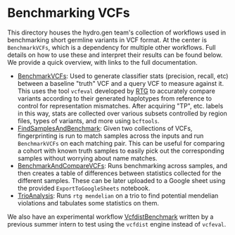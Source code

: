 # Benchmarking VCFs

This directory houses the hydro.gen team's collection of workflows used in benchmarking short germline variants in VCF format. At the center is `BenchmarkVCFs`, which is a dependency for multiple other workflows. Full details on how to use these and interpret their results can be found below. We provide a quick overview, with links to the full documentation.

* [BenchmarkVCFs](docs/BenchmarkVCFs_README.md): Used to generate classifier stats (precision, recall, etc) between a baseline "truth" VCF and a query VCF to measure against it. This uses the tool `vcfeval` developed by [RTG](https://github.com/RealTimeGenomics/rtg-tools) to accurately compare variants according to their generated haplotypes from reference to control for representation mismatches. After acquiring "TP", etc. labels in this way, stats are collected over various subsets controlled by region files, types of variants, and more using `bcftools`. 
* [FindSamplesAndBenchmark](docs/FindSamplesAndBenchmark_README.md): Given two collections of VCFs, fingerprinting is run to match samples across the inputs and run `BenchmarkVCFs` on each matching pair. This can be useful for comparing a cohort with known truth samples to easily pick out the corresponding samples without worrying about name matches.
* [BenchmarkAndCompareVCFs](docs/CompareBenchmarks_README.md): Runs benchmarking across samples, and then creates a table of differences between statistics collected for the different samples. These can be later uploaded to a Google sheet using the provided `ExportToGoogleSheets` notebook.
* [TrioAnalysis](docs/TrioAnalysis_README.md): Runs `rtg mendelian` on a trio to find potential mendelian violations and tabulates some statistics on them. 

We also have an experimental workflow [VcfdistBenchmark](docs/VcfdistBenchmark_README.md) written by a previous summer intern to test using the `vcfdist` engine instead of `vcfeval`.
